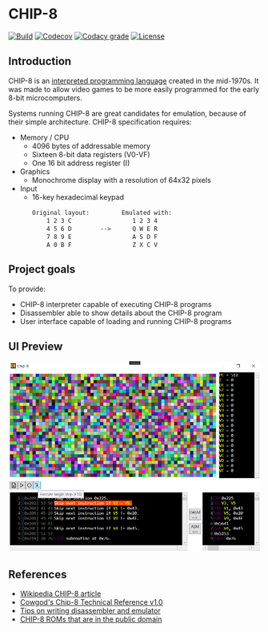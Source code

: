 # CHIP-8

[![Build](https://img.shields.io/appveyor/ci/kurtanr/Chip8.svg)](https://ci.appveyor.com/project/kurtanr/Chip8)
[![Codecov](https://img.shields.io/codecov/c/gh/kurtanr/Chip8)](https://codecov.io/gh/kurtanr/Chip8)
[![Codacy grade](https://img.shields.io/codacy/grade/150a141a27f940a4a3d8429f40d9d101)](https://app.codacy.com/app/kurtanr/Chip8)
[![License](https://img.shields.io/github/license/kurtanr/Chip8.svg)](https://github.com/kurtanr/Chip8/blob/master/LICENSE)

## Introduction

CHIP-8 is an [interpreted programming language](https://en.wikipedia.org/wiki/Interpreted_language) created in the mid-1970s. It was made to allow video games to be more easily programmed for the early 8-bit microcomputers.

Systems running CHIP-8 are great candidates for emulation, because of their simple architecture. CHIP-8 specification requires:

-   Memory / CPU
    -   4096 bytes of addressable memory
    -   Sixteen 8-bit data registers (V0-VF)
    -   One 16 bit address register (I)
-   Graphics
    -   Monochrome display with a resolution of 64x32 pixels
-   Input
    -   16-key hexadecimal keypad
        ```
        Original layout:         Emulated with:
            1 2 3 C                 1 2 3 4
            4 5 6 D        -->      Q W E R
            7 8 9 E                 A S D F
            A 0 B F                 Z X C V
        ```

## Project goals

To provide:

-   CHIP-8 interpreter capable of executing CHIP-8 programs
-   Disassembler able to show details about the CHIP-8 program
-   User interface capable of loading and running CHIP-8 programs

## UI Preview

<p align="left">
    <img src="images/ui-preview.png" alt="ui-preview" style="max-width:100%;">
</p>

## References

-   [Wikipedia CHIP-8 article](https://en.wikipedia.org/wiki/CHIP-8)
-   [Cowgod's Chip-8 Technical Reference v1.0](http://devernay.free.fr/hacks/chip8/C8TECH10.HTM)
-   [Tips on writing disassembler and emulator](http://www.emulator101.com/introduction-to-chip-8.html)
-   [CHIP-8 ROMs that are in the public domain](https://archive.org/details/Chip-8RomsThatAreInThePublicDomain)
